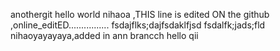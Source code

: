 anothergit
hello world
nihaoa ,THIS line is edited ON the github ,online_editED................
fsdajflks;dajfsdaklfjsd
fsdalfk;jads;fld
nihaoyayayaya,added in ann brancch
hello qii
